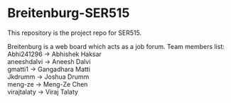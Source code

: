# Breitenburg-SER515
This repository is the project repo for SER515.

Breitenburg is a web board which acts as a job forum.
Team members list:
  Abhi241296 	-> Abhishek Haksar     
  aneeshdalvi	-> Aneesh Dalvi    
  gmatti1		-> Gangadhara Matti    
  Jkdrumm		-> Joshua Drumm    
  meng-ze 		-> Meng-Ze Chen    
  virajtalaty 	-> Viraj Talaty    
